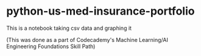 # python-us-med-insurance-portfolio
This is a notebook taking csv data and graphing it

(This was done as a part of Codecademy's Machine Learning/AI Engineering Foundations Skill Path)
